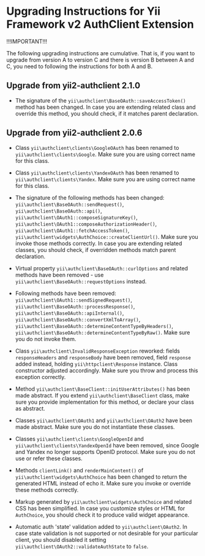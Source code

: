 Upgrading Instructions for Yii Framework v2 AuthClient Extension
================================================================

!!!IMPORTANT!!!

The following upgrading instructions are cumulative. That is,
if you want to upgrade from version A to version C and there is
version B between A and C, you need to following the instructions
for both A and B.

Upgrade from yii2-authclient 2.1.0
----------------------------------

* The signature of the `yii\authclient\BaseOAuth::saveAccessToken()` method has been changed.
  In case you are extending related class and override this method, you should check, if it matches parent declaration.


Upgrade from yii2-authclient 2.0.6
----------------------------------

* Class `yii\authclient\clients\GoogleOAuth` has been renamed to `yii\authclient\clients\Google`.
  Make sure you are using correct name for this class.

* Class `yii\authclient\clients\YandexOAuth` has been renamed to `yii\authclient\clients\Yandex`.
  Make sure you are using correct name for this class.

* The signature of the following methods has been changed: `yii\authclient\BaseOAuth::sendRequest()`, `yii\authclient\BaseOAuth::api()`,
  `yii\authclient\OAuth1::composeSignatureKey()`, `yii\authclient\OAuth1::composeAuthorizationHeader()`, `yii\authclient\OAuth1::fetchAccessToken()`,
  `yii\authclient\widgets\AuthChoice::createClientUrl()`. Make sure you invoke those methods correctly.
  In case you are extending related classes, you should check, if overridden methods match parent declaration.

* Virtual property `yii\authclient\BaseOAuth::curlOptions` and related methods have been removed -
  use `yii\authclient\BaseOAuth::requestOptions` instead.

* Following methods have been removed: `yii\authclient\OAuth1::sendSignedRequest()`, `yii\authclient\BaseOAuth::processResponse()`,
  `yii\authclient\BaseOAuth::apiInternal()`, `yii\authclient\BaseOAuth::convertXmlToArray()`, `yii\authclient\BaseOAuth::determineContentTypeByHeaders()`,
  `yii\authclient\BaseOAuth::determineContentTypeByRaw()`.
  Make sure you do not invoke them.

* Class `yii\authclient\InvalidResponseException` reworked: fields `responseHeaders` and `responseBody` have been removed,
  field `response` added instead, holding `yii\httpclient\Response` instance. Class constructor adjusted accordingly.
  Make sure you throw and process this exception correctly.

* Method `yii\authclient\BaseClient::initUserAttributes()` has been made abstract.
  If you extend `yii\authclient\BaseClient` class, make sure you provide implementation for this method,
  or declare your class as abstract.

* Classes `yii\authclient\OAuth1` and `yii\authclient\OAuth2` have been made abstract.
  Make sure you do not instantiate these classes.

* Classes `yii\authclient\clients\GoogleOpenId` and `yii\authclient\clients\YandexOpenId` have been removed,
  since Google and Yandex no longer supports OpenID protocol. Make sure you do not use or refer these classes.

* Methods `clientLink()` and `renderMainContent()` of `yii\authclient\widgets\AuthChoice` has been changed to return
  the generated HTML instead of echo it. Make sure you invoke or override these methods correctly.

* Markup generated by `yii\authclient\widgets\AuthChoice` and related CSS has been simplified.
  In case you customize styles or HTML for `AuthChoice`, you should check it to produce valid widget appearance.

* Automatic auth 'state' validation added to `yii\authclient\OAuth2`.
  In case state validation is not supported or not desirable for your particular client, you should disabled it
  setting `yii\authclient\OAuth2::validateAuthState` to `false`.
